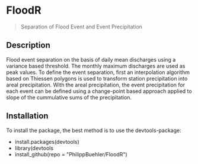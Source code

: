 # FloodR
> Separation of Flood Event and Event Precipitation

## Description

Flood event separation on the basis of daily mean discharges using a variance based threshold. The monthly maximum discharges are used as peak values. To define the event separation, first an interpolation algorithm based on Thiessen polygons is used to transform station precipitation into areal precipitation. With the areal precipitation, the event precipitation for each event can be defined using a change-point based approach applied to slope of the cummulative sums of the precipitation.

## Installation
To install the package, the best method is to use the devtools-package:
- install.packages(devtools)
- library(devtools
- install_github(repo = "PhilippBuehler/FloodR")
